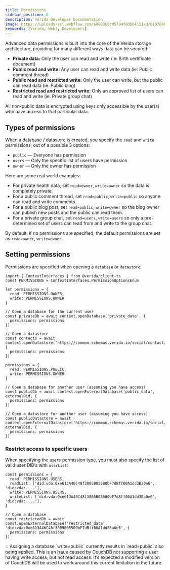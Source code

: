 ```yaml
---
title: Permissions
sidebar_position: 6
description: Verida Developer Documentation
image: https://uploads-ssl.webflow.com/60e8365cd5794f8db04151ed/6107868980521e0acf27b2d9_favicon.svg
keywords: [Verida, Web3, Developers]
---
```


Advanced data permissions is built into the core of the Verida storage architecture, providing for many different ways data can be secured:

- **Private data:** Only the user can read and write (ie: Birth certificate document)
- **Public read and write:** Any user can read and write data (ie: Public comment thread)
- **Public read and restricted write:** Only the user can write, but the public can read data (ie: Public blog)
- **Restricted read and restricted write:** Only an approved list of users can read and write (ie: Private group chat)

All non-public data is encrypted using keys only accessible by the user(s) who have access to that particular data.

## Types of permissions

When a database / datastore is created, you specify the `read` and `write` permissions, out of a possible 3 options:

- `public` — Everyone has permission
- `users` — Only the specific list of users have permission
- `owner` — Only the owner has permission

Here are some real world examples:

- For private health data, set `read=owner`, `write=owner` so the data is completely private.
- For a public comment thread, set `read=public`, `write=public` so anyone can read and write comments.
- For a public blog post, set `read=public`, `write=owner` so the blog owner can publish new posts and the public can read them.
- For a private group chat, set `read=users`, `write=users` so only a pre-determined set of users can read from and write to the group chat.

By default, if no permissions are specified, the default permissions are set as `read=owner`, `write=owner`.

## Setting permissions

Permissions are specified when opening a `database` or `datastore`:

```tsx
import { ContextInterfaces } from @verida/client-ts
const PERMISSIONS = ContextInterfaces.PermissionOptionsEnum

let permissions = {
  read: PERMISSIONS.OWNER,
  write: PERMISSIONS.OWNER
}

// Open a database for the current user
const privateDb = await context.openDatabase('private_data', {
  permissions: permissions
})

// Open a datastore
const contacts = await context.openDatastore('https://common.schemas.verida.io/social/contact/v0.1.0/schema.json', {
  permissions: permissions
})

permissions = {
  read: PERMISSIONS.PUBLIC,
  write: PERMISSIONS.OWNER
}

// Open a database for another user (assuming you have access)
const publicDb = await context.openExternalDatabase('public_data', externalDid, {
  permissions: permissions
})

// Open a datastore for another user (assuming you have access)
const publicDatastore = await context.openExternalDatastore('https://common.schemas.verida.io/social/contact/v0.1.0/schema.json', externalDid, {
  permissions: permissions
})
```

### Restrict access to specific users

When specifying the `users` permission type, you must also specify the list of valid user DID’s with `userList`:

```tsx
const permissions = {
  read: PERMISSIONS.USERS,
  readList: ['did:vda:0xe613A46C48f3805B05500bF7dBff00A1dd3Ba0e6', 'did:vda:....'],
  write: PERMISSIONS.USERS,
  writeList: ['did:vda:0xe613A46C48f3805B05500bF7dBff00A1dd3Ba0e6', 'did:vda:....'],
}

// Open a database
const restrictedDb = await const.openExternalDatabase('restricted_data', 'did:vda:0xe613A46C48f3805B05500bF7dBff00A1dd3Ba0e6', {
  permissions: permissions
})
```

<aside>
💡 Assigning a database `write=public` currently results in `read=public` also being applied. This is an issue caused by CouchDB not supporting a user having write access, but not read access. It’s expected a modified version of CouchDB will be used to work around this current limitation in the future.

</aside>
